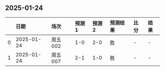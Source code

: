 

## 2025-01-24

|    | 日期       | 场次    | 预测1   | 预测2   | 预测结果   | 比分   | 结果   |
|---:|:-----------|:--------|:--------|:--------|:-----------|:-------|:-------|
|  0 | 2025-01-24 | 周五002 | 1-0     | 2-0     | 胜         | -      | -      |
|  1 | 2025-01-24 | 周五007 | 2-1     | 1-0     | 胜         | -      | -      |

